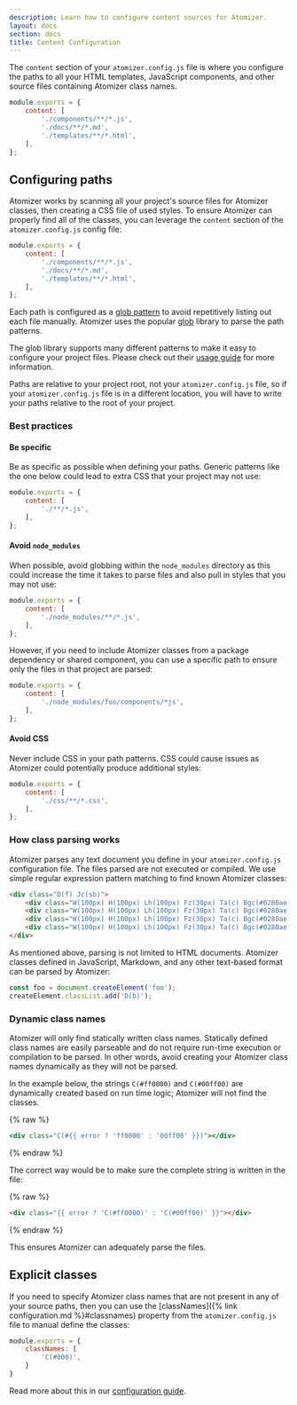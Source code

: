 ```yaml
---
description: Learn how to configure content sources for Atomizer.
layout: docs
section: docs
title: Content Configuration
---
```


The `content` section of your `atomizer.config.js` file is where you configure the paths to all your HTML templates, JavaScript components, and other source files containing Atomizer class names.

```js
module.exports = {
    content: [
        './components/**/*.js',
        './docs/**/*.md',
        './templates/**/*.html',
    ],
};
```

## Configuring paths

Atomizer works by scanning all your project's source files for Atomizer classes, then creating a CSS file of used styles. To ensure Atomizer can properly find all of the classes, you can leverage the `content` section of the `atomizer.config.js` config file:

```js
module.exports = {
    content: [
        './components/**/*.js',
        './docs/**/*.md',
        './templates/**/*.html',
    ],
};
```

Each path is configured as a [glob pattern](<https://en.wikipedia.org/wiki/Glob_(programming)>) to avoid repetitively listing out each file manually. Atomizer uses the popular [glob](https://www.npmjs.com/package/glob) library to parse the path patterns.

The glob library supports many different patterns to make it easy to configure your project files. Please check out their [usage guide](https://www.npmjs.com/package/glob#Usage) for more information.

<p class="noteBox info">Paths are relative to your project root, not your <code>atomizer.config.js</code> file, so if your <code>atomizer.config.js</code> file is in a different location, you will have to write your paths relative to the root of your project.</p>

### Best practices

#### Be specific

Be as specific as possible when defining your paths. Generic patterns like the one below could lead to extra CSS that your project may not use:

```js
module.exports = {
    content: [
        './**/*.js',
    ],
};
```

#### Avoid `node_modules`

When possible, avoid globbing within the `node_modules` directory as this could increase the time it takes to parse files and also pull in styles that you may not use:

```js
module.exports = {
    content: [
        './node_modules/**/*.js',
    ],
};
```

However, if you need to include Atomizer classes from a package dependency or shared component, you can use a specific path to ensure only the files in that project are parsed:

```js
module.exports = {
    content: [
        './node_modules/foo/components/*js',
    ],
};
```

#### Avoid CSS

Never include CSS in your path patterns. CSS could cause issues as Atomizer could potentially produce additional styles:

```js
module.exports = {
    content: [
        './css/**/*.css',
    ],
};
```

### How class parsing works

Atomizer parses any text document you define in your `atomizer.config.js` configuration file. The files parsed are not executed or compiled. We use simple regular expression pattern matching to find known Atomizer classes:

```html
<div class="D(f) Jc(sb)">
    <div class="W(100px) H(100px) Lh(100px) Fz(30px) Ta(c) Bgc(#0280ae.5)">Box 1</div>
    <div class="W(100px) H(100px) Lh(100px) Fz(30px) Ta(c) Bgc(#0280ae.5)">Box 2</div>
    <div class="W(100px) H(100px) Lh(100px) Fz(30px) Ta(c) Bgc(#0280ae.5)">Box 3</div>
    <div class="W(100px) H(100px) Lh(100px) Fz(30px) Ta(c) Bgc(#0280ae.5)">Box 3</div>
</div>
```

As mentioned above, parsing is not limited to HTML documents. Atomizer classes defined in JavaScript, Markdown, and any other text-based format can be parsed by Atomizer:

```js
const foo = document.createElement('foo');
createElement.classList.add('D(b)');
```

### Dynamic class names

Atomizer will only find statically written class names. Statically defined class names are easily parseable and do not require run-time execution or compilation to be parsed. In other words, avoid creating your Atomizer class names dynamically as they will not be parsed.

In the example below, the strings `C(#ff0000)` and `C(#00ff00)` are dynamically created based on run time logic; Atomizer will not find the classes.

{% raw %}

```jsx
<div class="C(#{{ error ? 'ff0000' : '00ff00' }})"></div>
```

{% endraw %}

The correct way would be to make sure the complete string is written in the file:

{% raw %}

```html
<div class="{{ error ? 'C(#ff0000)' : 'C(#00ff00)' }}"></div>
```

{% endraw %}

This ensures Atomizer can adequately parse the files.

## Explicit classes

If you need to specify Atomizer class names that are not present in any of your source paths, then you can use the [classNames]({% link configuration.md %}#classnames) property from the `atomizer.config.js` file to manual define the classes:

```js
module.exports = {
    classNames: [
        'C(#000)',
    }
}
```

Read more about this in our [configuration guide](./configuration.html#classnames).
